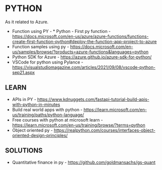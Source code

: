 # PYTHON

As it related to Azure.

* Function using PY - * Python - First py function - https://docs.microsoft.com/en-us/azure/azure-functions/functions-create-first-function-python#deploy-the-function-app-project-to-azure
* Function samples using py - https://docs.microsoft.com/en-us/samples/browse/?products=azure-functions&languages=python
* Python SDK for Azure - https://azure.github.io/azure-sdk-for-python/
* VSCode for python using Pylance - https://visualstudiomagazine.com/articles/2021/09/08/vscode-python-sep21.aspx

## LEARN

* APIs in PY - https://www.kdnuggets.com/fastapi-tutorial-build-apis-with-python-in-minutes
* Build real world apps with python - https://learn.microsoft.com/en-us/training/paths/python-language/
* Free courses with python at microsoft learn - https://learn.microsoft.com/en-us/training/browse/?terms=python
* Object oriented py - https://realpython.com/courses/interfaces-object-oriented-design-principles/

## SOLUTIONS

* Quantitative finance in py - https://github.com/goldmansachs/gs-quant

